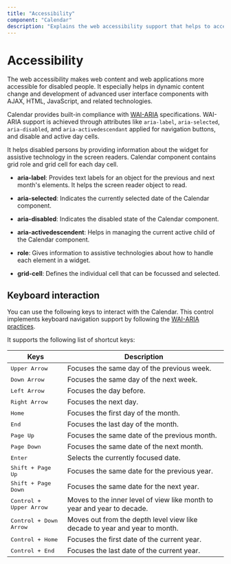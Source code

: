 ```yaml
---
title: "Accessibility"
component: "Calendar"
description: "Explains the web accessibility support that helps to access all the features using keyboard, on-screen readers, or other assertive technology devices."
---
```


# Accessibility

The web accessibility makes web content and web applications more accessible for disabled people. It especially helps in dynamic content change and development of advanced user interface components with AJAX, HTML, JavaScript, and related technologies.

Calendar provides built-in compliance with
[WAI-ARIA](http://www.w3.org/WAI/PF/aria-practices) specifications. WAI-ARIA support is achieved through attributes like `aria-label`, `aria-selected`, `aria-disabled`, and `aria-activedescendant`
applied for navigation buttons, and disable and active day cells.

It helps disabled persons by providing information about the widget for assistive technology  in the screen readers. Calendar component contains grid role and grid cell for each day cell.

* **aria-label**: Provides text labels for an object for the previous and next month's elements. It helps the screen reader object to read.

* **aria-selected**: Indicates the currently selected date of the Calendar component.

* **aria-disabled**: Indicates the disabled state of the Calendar component.

* **aria-activedescendent**: Helps in managing the current active child of the Calendar component.

* **role**: Gives information to assistive technologies about how to handle each element in a widget.

* **grid-cell**: Defines the individual cell that can be focussed and selected.

## Keyboard interaction

You can use the following keys to interact with the Calendar. This control implements keyboard navigation support by following the [WAI-ARIA practices](http://www.w3.org/WAI/PF/aria-practices).

It supports the following list of shortcut keys:

| **Keys** | **Description** |
| --- | --- |
| <kbd>Upper Arrow</kbd>  | Focuses the same day of the previous week. |
| <kbd>Down Arrow</kbd>  | Focuses the same day of the next week. |
| <kbd>Left Arrow</kbd>  | Focuses the day before. |
| <kbd>Right Arrow</kbd>  | Focuses the next day. |
| <kbd>Home</kbd>  | Focuses the first day of the month. |
| <kbd>End</kbd>  | Focuses the last day of the month. |
| <kbd>Page Up</kbd>  | Focuses the same date of the previous month. |
| <kbd>Page Down</kbd>  | Focuses the same date of the next month. |
| <kbd>Enter</kbd>  | Selects the currently focused date. |
| <kbd>Shift + Page Up</kbd>  | Focuses the same date for the previous year. |
| <kbd>Shift + Page Down</kbd>  | Focuses the same date for the next year. |
| <kbd>Control + Upper Arrow</kbd>  | Moves to the inner level of view like month to year and year to decade. |
| <kbd>Control + Down Arrow</kbd>  | Moves out from the depth level view like decade to year and year to month. |
| <kbd>Control + Home</kbd>  | Focuses the first date of the current year. |
| <kbd>Control + End</kbd>  | Focuses the last date of the current year. |
